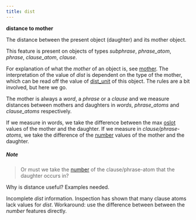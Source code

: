 ```yaml
---
title: dist
---
```


**distance to mother**


The distance between the present object (daughter) and its mother object.

This feature is present on objects of types *subphrase*, *phrase_atom*, *phrase*, *clause_atom*, *clause*.

For explanation of what the *mother* of an object is, see [mother](mother).
The interpretation of the value of *dist* is dependent on the type of the mother, which can be read off
the value of [dist_unit](dist_unit) of this object.
The rules are a bit involved, but here we go.

The mother is always a *word*, a *phrase* or a *clause* and we measure distances between mothers and daughters in
*words*, *phrase_atoms* and *clause_atoms* respectively.

If we measure in words, we take the difference between the max [oslot](oslot) values of the mother and the daughter. 
If we measure in *clause/phrase-atoms*, we take the difference of the [number](number) values
of the mother and the daughter.

##### Note
> Or must we take the [number](number) of the clause/phrase-atom that the daughter occurs in?

Why is distance useful?
Examples needed.

Incomplete *dist* information.
Inspection has shown that many clause atoms lack values for *dist*.
Workaround: use the difference between between the *number* features directly.
